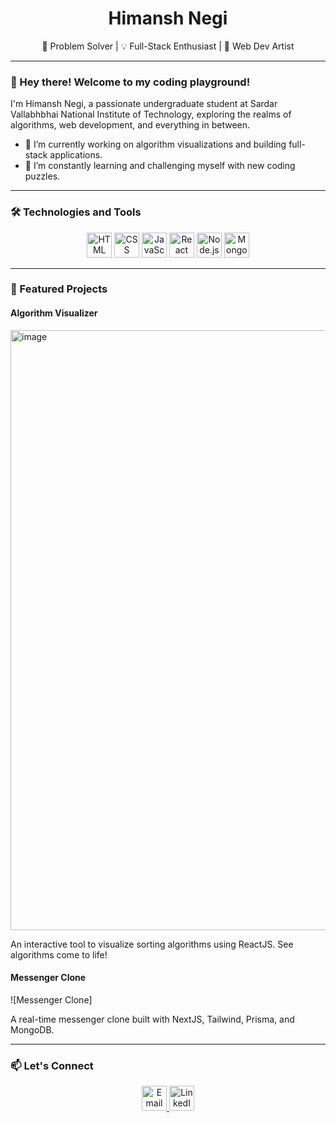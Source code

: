 <div align="center">
  <h1>Himansh Negi</h1>
  <p>🚀 Problem Solver | 💡 Full-Stack Enthusiast | 🎨 Web Dev Artist</p>
</div>

---

### 👋 Hey there! Welcome to my coding playground!

I'm Himansh Negi, a passionate undergraduate student at Sardar Vallabhbhai National Institute of Technology, exploring the realms of algorithms, web development, and everything in between.

- 🔭 I’m currently working on algorithm visualizations and building full-stack applications.
- 🌱 I’m constantly learning and challenging myself with new coding puzzles.

---

### 🛠️ Technologies and Tools

<div align="center">
  <img src="https://img.icons8.com/color/48/000000/html-5--v1.png" alt="HTML" width="40" height="40"/>
  <img src="https://img.icons8.com/color/48/000000/css3.png" alt="CSS" width="40" height="40"/>
  <img src="https://img.icons8.com/color/48/000000/javascript.png" alt="JavaScript" width="40" height="40"/>
  <img src="https://img.icons8.com/plasticine/48/000000/react.png" alt="React" width="40" height="40"/>
  <img src="https://img.icons8.com/color/48/000000/nodejs.png" alt="Node.js" width="40" height="40"/>
  <img src="https://img.icons8.com/color/48/000000/mongodb.png" alt="MongoDB" width="40" height="40"/>
</div>

---

### 🚀 Featured Projects

#### Algorithm Visualizer

<img width="960" alt="image" src="https://github.com/Himansh1975/Himansh1975/assets/66158724/9543a4b4-2f4e-4efe-9254-f5b5355fdc3b">


An interactive tool to visualize sorting algorithms using ReactJS. See algorithms come to life!

#### Messenger Clone

![Messenger Clone]

A real-time messenger clone built with NextJS, Tailwind, Prisma, and MongoDB.

---

### 📫 Let's Connect

<div align="center">
  <a href="mailto:himanshnegi2001@gmail.com">
    <img src="https://img.icons8.com/fluent/48/000000/new-post.png" alt="Email" width="40" height="40"/>
  </a>
  <a href="https://www.linkedin.com/in/himansh-negi">
    <img src="https://img.icons8.com/color/48/000000/linkedin.png" alt="LinkedIn" width="40" height="40"/>
  </a>
</div>

